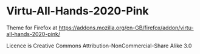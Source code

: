 # Virtu-All-Hands-2020-Pink

Theme for Firefox at https://addons.mozilla.org/en-GB/firefox/addon/virtu-all-hands-2020-pink/

Licence is Creative Commons Attribution-NonCommercial-Share Alike 3.0
